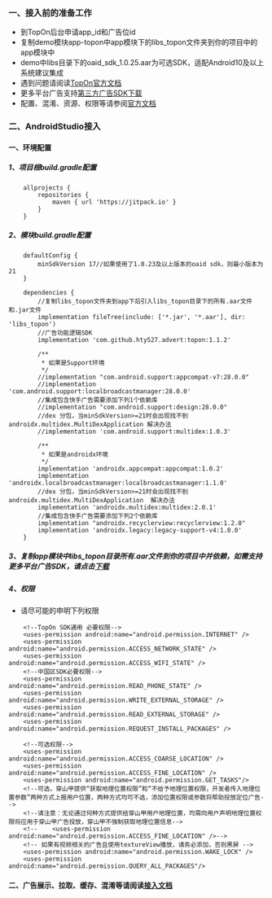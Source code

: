 ### 一、接入前的准备工作
* 到TopOn后台申请app_id和广告位id<br>
* 复制demo模块app-topon中app模块下的libs_topon文件夹到你的项目中的app模块中<br>
* demo中libs目录下的oaid_sdk_1.0.25.aar为可选SDK，适配Android10及以上系统建议集成<br>
* 遇到问题请阅读[TopOn官方文档][1]<br>
* 更多平台广告支持[第三方广告SDK下载][2]<br>
* 配置、混淆、资源、权限等请参阅[官方文档][3]<br>

[1]:https://docs.toponad.com/#/zh-cn/android/GetStarted/TopOn_Get_Started "TopOn官方文档"
[2]:https://docs.toponad.com/#/zh-cn/android/download/package?_t=HcOmafjKlbJSNUyNLQu069135i0758v3 "第三方广告SDK下载"
[3]:https://docs.toponad.com/#/zh-cn/android/android_doc/android_sdk_config_cn_access "官方文档"

### 二、AndroidStudio接入

#### 一、环境配置
##### 1、项目根build.gradle配置
```
    allprojects {
        repositories {
            maven { url 'https://jitpack.io' }
        }
    }
```
##### 2、模块build.gradle配置
```
    defaultConfig {
        minSdkVersion 17//如果使用了1.0.23及以上版本的oaid sdk，则最小版本为21
    }

    dependencies {
        //复制libs_topon文件夹到app下后引入libs_topon目录下的所有.aar文件和.jar文件
        implementation fileTree(include: ['*.jar', '*.aar'], dir: 'libs_topon')
        //广告功能逻辑SDK
        implementation 'com.github.hty527.advert:topon:1.1.2'
    
        /**
         * 如果是Support环境
         */
        //implementation "com.android.support:appcompat-v7:28.0.0"
        //implementation 'com.android.support:localbroadcastmanager:28.0.0'
        //集成包含快手广告需要添加下列1个依赖库
        //implementation "com.android.support:design:28.0.0"
        //dex 分包，当minSdkVersion>=21时会出现找不到androidx.multidex.MultiDexApplication 解决办法
        //implementation 'com.android.support:multidex:1.0.3'
    
        /**
         * 如果是androidx环境
         */
        implementation 'androidx.appcompat:appcompat:1.0.2'
        implementation 'androidx.localbroadcastmanager:localbroadcastmanager:1.1.0'
        //dex 分包，当minSdkVersion>=21时会出现找不到androidx.multidex.MultiDexApplication  解决办法
        implementation 'androidx.multidex:multidex:2.0.1'
        //集成包含快手广告需要添加下列2个依赖库
        implementation "androidx.recyclerview:recyclerview:1.2.0"
        implementation 'androidx.legacy:legacy-support-v4:1.0.0'
    }
```
##### 3、复制app模块中libs_topon目录所有.aar文件到你的项目中并依赖，如需支持更多平台广告SDK，请点击[下载][4]
##### 4、权限
* 请尽可能的申明下列权限
```
    <!--TopOn SDK通用 必要权限-->
    <uses-permission android:name="android.permission.INTERNET" />
    <uses-permission android:name="android.permission.ACCESS_NETWORK_STATE" />
    <uses-permission android:name="android.permission.ACCESS_WIFI_STATE" />
    <!--中国区SDK必要权限-->
    <uses-permission android:name="android.permission.READ_PHONE_STATE" />
    <uses-permission android:name="android.permission.WRITE_EXTERNAL_STORAGE" />
    <uses-permission android:name="android.permission.READ_EXTERNAL_STORAGE" />
    <uses-permission android:name="android.permission.REQUEST_INSTALL_PACKAGES" />

    <!--可选权限-->
    <uses-permission android:name="android.permission.ACCESS_COARSE_LOCATION" />
    <uses-permission android:name="android.permission.ACCESS_FINE_LOCATION" />
    <uses-permission android:name="android.permission.GET_TASKS"/>
    <!--可选，穿山甲提供“获取地理位置权限”和“不给予地理位置权限，开发者传入地理位置参数”两种方式上报用户位置，两种方式均可不选，添加位置权限或参数将帮助投放定位广告-->
    <!--请注意：无论通过何种方式提供给穿山甲用户地理位置，均需向用户声明地理位置权限将应用于穿山甲广告投放，穿山甲不强制获取地理位置信息-->
    <!--    <uses-permission android:name="android.permission.ACCESS_FINE_LOCATION" />-->
    <!-- 如果有视频相关的广告且使用textureView播放，请务必添加，否则黑屏 -->
    <uses-permission android:name="android.permission.WAKE_LOCK" />
    <uses-permission android:name="android.permission.QUERY_ALL_PACKAGES"/>
```
#### 二、广告展示、拉取、缓存、混淆等请阅读[接入文档][5]
[4]:https://docs.toponad.com/#/zh-cn/android/download/package?_t=HcOmafjKlbJSNUyNLQu069135i0758v3 "下载"
[5]:https://github.com/hty527/advert/wiki/TopOnWiki "接入文档"
